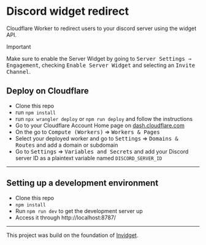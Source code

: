 # Discord widget redirect
Cloudflare Worker to redirect users to your discord server using the widget API.

> [!IMPORTANT] 
> Make sure to enable the Server Widget by going to <kbd><kbd>Server Settings</kbd> ⇒ <kbd>Engagement</kbd></kbd>, checking <kbd>Enable Server Widget</kbd> and selecting an <kbd>Invite Channel</kbd>.

## Deploy on Cloudflare

- Clone this repo
- run `npm install`
- run `npx wrangler deploy` or `npm run deploy` and follow the instructions
- Go to your Cloudflare Account Home page on [dash.cloudflare.com](https://dash.cloudflare.com)
- On the go to <kbd>Compute (Workers)</kbd> ⇒ <kbd>Workers & Pages</kbd>
- Select your deployed worker and go to <kbd>Settings</kbd> ⇒ <kbd>Domains & Routes</kbd> and add a domain or subdomain
- Go to <kbd>Settings</kbd> ⇒ <kbd>Variables and Secrets</kbd> and add your Discord server ID as a plaintext variable named `DISCORD_SERVER_ID`

---

## Setting up a development environment

- Clone this repo
- `npm install`
- Run `npm run dev` to get the development server up
- Access it through http://localhost:8787/

---
This project was build on the foundation of [Invidget](https://github.com/SwitchbladeBot/invidget).
